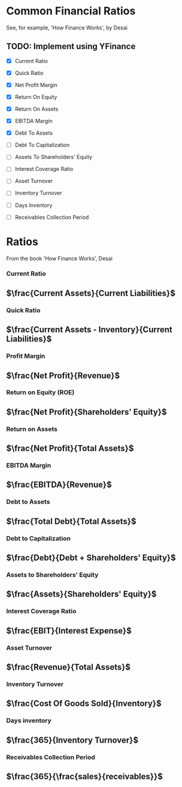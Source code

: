 # Common Financial Ratios

See, for example,  'How Finance Works', by Desai

## TODO: Implement using YFinance

- [x] Current Ratio

- [x] Quick Ratio

- [x] Net Profit Margin

- [x] Return On Equity

- [x] Return On Assets

- [x] EBITDA Margin

- [x] Debt To Assets

- [ ] Debt To Capitalization

- [ ] Assets To Shareholders' Equity

- [ ] Interest Coverage Ratio

- [ ] Asset Turnover

- [ ] Inventory Turnover

- [ ] Days Inventory

- [ ] Receivables Collection Period

# Ratios

From the book 'How Finance Works', Desai

### Current Ratio

## $\frac{Current Assets}{Current Liabilities}$

### Quick Ratio

## $\frac{Current Assets - Inventory}{Current Liabilities}$

### Profit Margin

## $\frac{Net Profit}{Revenue}$

### Return on Equity (ROE)

## $\frac{Net Profit}{Shareholders' Equity}$

### Return on Assets

## $\frac{Net Profit}{Total Assets}$

### EBITDA Margin

## $\frac{EBITDA}{Revenue}$

### Debt to Assets

## $\frac{Total Debt}{Total Assets}$

### Debt to Capitalization

## $\frac{Debt}{Debt + Shareholders' Equity}$

### Assets to Shareholders' Equity

## $\frac{Assets}{Shareholders' Equity}$

### Interest Coverage Ratio

## $\frac{EBIT}{Interest Expense}$

### Asset Turnover

## $\frac{Revenue}{Total Assets}$

### Inventory Turnover

## $\frac{Cost Of Goods Sold}{Inventory}$

### Days inventory

## $\frac{365}{Inventory Turnover}$

### Receivables Collection Period

## $\frac{365}{\frac{sales}{receivables}}$

